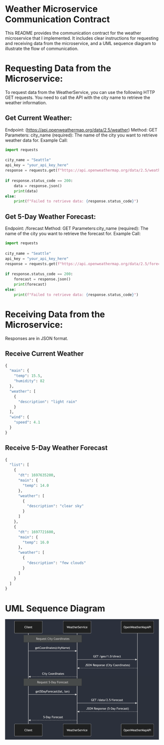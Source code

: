 # Weather Microservice Communication Contract
This README provides the communication contract for the weather microservice that I implemented. It includes clear instructions for requesting and receiving data from the microservice, and a UML sequence diagram to illustrate the flow of communication.

# Requesting Data from the Microservice:
To request data from the WeatherService, you can use the following HTTP GET requests. You need to call the API with the city name to retrieve the weather information.

## Get Current Weather:

Endpoint: (https://api.openweathermap.org/data/2.5/weather)
Method: GET
Parameters: city_name (required): The name of the city you want to retrieve weather data for.
Example Call:
```python
import requests

city_name = "Seattle"
api_key = "your_api_key_here"
response = requests.get(f"https://api.openweathermap.org/data/2.5/weather?q={city_name}&appid={api_key}")

if response.status_code == 200:
    data = response.json()
    print(data)
else:
    print(f"Failed to retrieve data: {response.status_code}")
```

## Get 5-Day Weather Forecast:

Endpoint: /forecast
Method: GET
Parameters:city_name (required): The name of the city you want to retrieve the forecast for.
Example Call:
```python 
import requests

city_name = "Seattle"
api_key = "your_api_key_here"
response = requests.get(f"https://api.openweathermap.org/data/2.5/forecast?q={city_name}&appid={api_key}")

if response.status_code == 200:
    forecast = response.json()
    print(forecast)
else:
    print(f"Failed to retrieve data: {response.status_code}")
```
# Receiving Data from the Microservice:

Responses are in JSON format. 

## Receive Current Weather 
```python
{
  "main": {
    "temp": 15.5,
    "humidity": 82
  },
  "weather": [
    {
      "description": "light rain"
    }
  ],
  "wind": {
    "speed": 4.1
  }
}
```

## Receive 5-Day Weather Forecast 
```python
{
  "list": [
    {
      "dt": 1697635200,
      "main": {
        "temp": 14.0
      },
      "weather": [
        {
          "description": "clear sky"
        }
      ]
    },
    {
      "dt": 1697721600,
      "main": {
        "temp": 16.0
      },
      "weather": [
        {
          "description": "few clouds"
        }
      ]
    }
  ]
}
```

# UML Sequence Diagram

![UML Sequence Diagram](UML_Sequence_Diagram.png)
